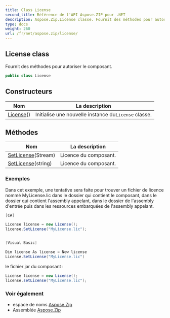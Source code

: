 ```yaml
---
title: Class License
second_title: Référence de l'API Aspose.ZIP pour .NET
description: Aspose.Zip.License classe. Fournit des méthodes pour autoriser le composant.
type: docs
weight: 260
url: /fr/net/aspose.zip/license/
---
```

## License class

Fournit des méthodes pour autoriser le composant.

```csharp
public class License
```

## Constructeurs

| Nom | La description |
| --- | --- |
| [License](license/)() | Initialise une nouvelle instance du`License` classe. |

## Méthodes

| Nom | La description |
| --- | --- |
| [SetLicense](../../aspose.zip/license/setlicense/#setlicense)(Stream) | Licence du composant. |
| [SetLicense](../../aspose.zip/license/setlicense/#setlicense_1)(string) | Licence du composant. |

### Exemples

Dans cet exemple, une tentative sera faite pour trouver un fichier de licence nommé MyLicense.lic dans le dossier qui contient  le composant, dans le dossier qui contient l'assembly appelant, dans le dossier de l'assembly d'entrée puis dans les ressources embarquées de l'assembly appelant.

```csharp
[C#]

License license = new License();
license.SetLicense("MyLicense.lic");


[Visual Basic]

Dim license As license = New license
License.SetLicense("MyLicense.lic")
```

le fichier jar du composant :

```csharp
License license = new License();
license.setLicense("MyLicense.lic");
```

### Voir également

* espace de noms [Aspose.Zip](../../aspose.zip/)
* Assemblée [Aspose.Zip](../../)


